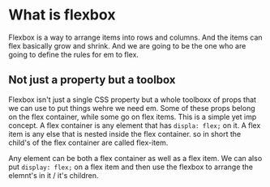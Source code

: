 # What is flexbox

Flexbox is a way to arrange items into rows and columns. And the items can flex basically grow and shrink. And we are going to be the one who are going to define the rules for em to flex.

## Not just a property but a toolbox

Flexbox isn't just a single CSS property but a whole toolboxx of props that we can use to put things wehre we need em. Some of these props belong on the flex container, while some go on flex items. This is a simple yet imp concept.
A flex container is any element that has `displa: flex;` on it. A flex item is any else that is nested inside the flex container. so in short the child's of the flex container are called flex-item.

Any element can be both a flex container as well as a flex item. We can also put `display: flex;` on a flex item and then use the flexbox to arrange the elemnt's in it / it's children.
